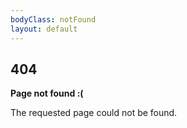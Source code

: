 ```yaml
---
bodyClass: notFound
layout: default
---
```


<section class="section container" id="content">
  <h1>404</h1>
  <p><strong>Page not found :(</strong></p>
  <p>The requested page could not be found.</p>
</section>